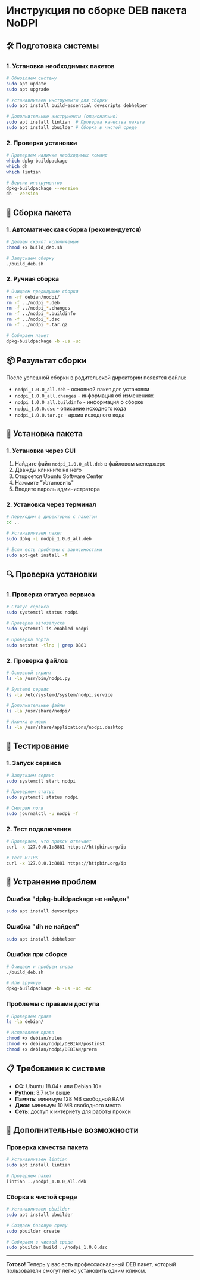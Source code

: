 # Инструкция по сборке DEB пакета NoDPI

## 🛠️ Подготовка системы

### 1. Установка необходимых пакетов

```bash
# Обновляем систему
sudo apt update
sudo apt upgrade

# Устанавливаем инструменты для сборки
sudo apt install build-essential devscripts debhelper

# Дополнительные инструменты (опционально)
sudo apt install lintian  # Проверка качества пакета
sudo apt install pbuilder # Сборка в чистой среде
```

### 2. Проверка установки

```bash
# Проверяем наличие необходимых команд
which dpkg-buildpackage
which dh
which lintian

# Версии инструментов
dpkg-buildpackage --version
dh --version
```

## 🔨 Сборка пакета

### 1. Автоматическая сборка (рекомендуется)

```bash
# Делаем скрипт исполняемым
chmod +x build_deb.sh

# Запускаем сборку
./build_deb.sh
```

### 2. Ручная сборка

```bash
# Очищаем предыдущие сборки
rm -rf debian/nodpi/
rm -f ../nodpi_*.deb
rm -f ../nodpi_*.changes
rm -f ../nodpi_*.buildinfo
rm -f ../nodpi_*.dsc
rm -f ../nodpi_*.tar.gz

# Собираем пакет
dpkg-buildpackage -b -us -uc
```

## 📦 Результат сборки

После успешной сборки в родительской директории появятся файлы:

- `nodpi_1.0.0_all.deb` - основной пакет для установки
- `nodpi_1.0.0_all.changes` - информация об изменениях
- `nodpi_1.0.0_all.buildinfo` - информация о сборке
- `nodpi_1.0.0.dsc` - описание исходного кода
- `nodpi_1.0.0.tar.gz` - архив исходного кода

## 🚀 Установка пакета

### 1. Установка через GUI

1. Найдите файл `nodpi_1.0.0_all.deb` в файловом менеджере
2. Дважды кликните на него
3. Откроется Ubuntu Software Center
4. Нажмите "Установить"
5. Введите пароль администратора

### 2. Установка через терминал

```bash
# Переходим в директорию с пакетом
cd ..

# Устанавливаем пакет
sudo dpkg -i nodpi_1.0.0_all.deb

# Если есть проблемы с зависимостями
sudo apt-get install -f
```

## 🔍 Проверка установки

### 1. Проверка статуса сервиса

```bash
# Статус сервиса
sudo systemctl status nodpi

# Проверка автозапуска
sudo systemctl is-enabled nodpi

# Проверка порта
sudo netstat -tlnp | grep 8881
```

### 2. Проверка файлов

```bash
# Основной скрипт
ls -la /usr/bin/nodpi.py

# Systemd сервис
ls -la /etc/systemd/system/nodpi.service

# Дополнительные файлы
ls -la /usr/share/nodpi/

# Иконка в меню
ls -la /usr/share/applications/nodpi.desktop
```

## 🧪 Тестирование

### 1. Запуск сервиса

```bash
# Запускаем сервис
sudo systemctl start nodpi

# Проверяем статус
sudo systemctl status nodpi

# Смотрим логи
sudo journalctl -u nodpi -f
```

### 2. Тест подключения

```bash
# Проверяем, что прокси отвечает
curl -x 127.0.0.1:8881 https://httpbin.org/ip

# Тест HTTPS
curl -x 127.0.0.1:8881 https://httpbin.org/ip
```

## 🐛 Устранение проблем

### Ошибка "dpkg-buildpackage не найден"
```bash
sudo apt install devscripts
```

### Ошибка "dh не найден"
```bash
sudo apt install debhelper
```

### Ошибки при сборке
```bash
# Очищаем и пробуем снова
./build_deb.sh

# Или вручную
dpkg-buildpackage -b -us -uc -nc
```

### Проблемы с правами доступа
```bash
# Проверяем права
ls -la debian/

# Исправляем права
chmod +x debian/rules
chmod +x debian/nodpi/DEBIAN/postinst
chmod +x debian/nodpi/DEBIAN/prerm
```

## 📋 Требования к системе

- **ОС**: Ubuntu 18.04+ или Debian 10+
- **Python**: 3.7 или выше
- **Память**: минимум 128 MB свободной RAM
- **Диск**: минимум 10 MB свободного места
- **Сеть**: доступ к интернету для работы прокси

## 🔧 Дополнительные возможности

### Проверка качества пакета
```bash
# Устанавливаем lintian
sudo apt install lintian

# Проверяем пакет
lintian ../nodpi_1.0.0_all.deb
```

### Сборка в чистой среде
```bash
# Устанавливаем pbuilder
sudo apt install pbuilder

# Создаем базовую среду
sudo pbuilder create

# Собираем в чистой среде
sudo pbuilder build ../nodpi_1.0.0.dsc
```

---

**Готово!** Теперь у вас есть профессиональный DEB пакет, который пользователи смогут легко установить одним кликом.

